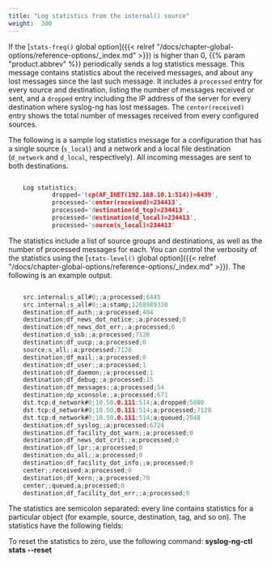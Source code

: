 ```yaml
---
title: "Log statistics from the internal() source"
weight:  300
---
```

<!-- DISCLAIMER: This file is based on the syslog-ng Open Source Edition documentation https://github.com/balabit/syslog-ng-ose-guides/commit/2f4a52ee61d1ea9ad27cb4f3168b95408fddfdf2 and is used under the terms of The syslog-ng Open Source Edition Documentation License. The file has been modified by Axoflow. -->

If the [`stats-freq()` global option]({{< relref "/docs/chapter-global-options/reference-options/_index.md" >}}) is higher than 0, {{% param "product.abbrev" %}} periodically sends a log statistics message. This message contains statistics about the received messages, and about any lost messages since the last such message. It includes a `processed` entry for every source and destination, listing the number of messages received or sent, and a `dropped` entry including the IP address of the server for every destination where syslog-ng has lost messages. The `center(received)` entry shows the total number of messages received from every configured sources.

The following is a sample log statistics message for a configuration that has a single source (`s_local`) and a network and a local file destination (`d_network` and `d_local`, respectively). All incoming messages are sent to both destinations.

```c

    Log statistics;
            dropped='tcp(AF_INET(192.168.10.1:514))=6439',
            processed='center(received)=234413',
            processed='destination(d_tcp)=234413',
            processed='destination(d_local)=234413',
            processed='source(s_local)=234413'

```

The statistics include a list of source groups and destinations, as well as the number of processed messages for each. You can control the verbosity of the statistics using the [`stats-level()` global option]({{< relref "/docs/chapter-global-options/reference-options/_index.md" >}}). The following is an example output.

```c

    src.internal;s_all#0;;a;processed;6445
    src.internal;s_all#0;;a;stamp;1268989330
    destination;df_auth;;a;processed;404
    destination;df_news_dot_notice;;a;processed;0
    destination;df_news_dot_err;;a;processed;0
    destination;d_ssb;;a;processed;7128
    destination;df_uucp;;a;processed;0
    source;s_all;;a;processed;7128
    destination;df_mail;;a;processed;0
    destination;df_user;;a;processed;1
    destination;df_daemon;;a;processed;1
    destination;df_debug;;a;processed;15
    destination;df_messages;;a;processed;54
    destination;dp_xconsole;;a;processed;671
    dst.tcp;d_network#0;10.50.0.111:514;a;dropped;5080
    dst.tcp;d_network#0;10.50.0.111:514;a;processed;7128
    dst.tcp;d_network#0;10.50.0.111:514;a;queued;2048
    destination;df_syslog;;a;processed;6724
    destination;df_facility_dot_warn;;a;processed;0
    destination;df_news_dot_crit;;a;processed;0
    destination;df_lpr;;a;processed;0
    destination;du_all;;a;processed;0
    destination;df_facility_dot_info;;a;processed;0
    center;;received;a;processed;0
    destination;df_kern;;a;processed;70
    center;;queued;a;processed;0
    destination;df_facility_dot_err;;a;processed;0

```

The statistics are semicolon separated: every line contains statistics for a particular object (for example, source, destination, tag, and so on). The statistics have the following fields:

To reset the statistics to zero, use the following command: **syslog-ng-ctl stats --reset**
